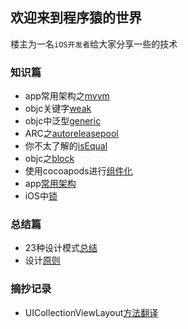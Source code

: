 ## 欢迎来到程序猿的世界

楼主为一名`iOS开发者`给大家分享一些的技术

### 知识篇
* app常用架构之[mvvm](knowledge/mvvm.md)
* objc关键字[weak](knowledge/weak.md)
* objc中泛型[generic](knowledge/generic.md)
* ARC之[autoreleasepool](knowledge/autoreleasepool.md)
* 你不太了解的[isEqual](knowledge/isEqual.md)
* objc之[block](knowledge/block.md)
* 使用cocoapods进行[组件化](knowledge/使用cocoapods进行组件化.md)
* app[常用架构](knowledge/App常用架构.md)
* iOS中[锁](knowledge/iOS中锁.md)


### 总结篇
* 23种设计模式[总结](summary/23种设计模式总结.md)
* 设计[原则](summary/设计原则.md)

### 摘抄记录
* UICollectionViewLayout[方法翻译](summary/UICollectionViewLayout.md)

